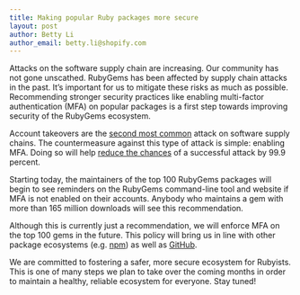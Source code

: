 ```yaml
---
title: Making popular Ruby packages more secure
layout: post
author: Betty Li
author_email: betty.li@shopify.com
---
```


Attacks on the software supply chain are increasing. Our community has not gone unscathed. RubyGems has been affected by supply chain attacks in the past. It’s important for us to mitigate these risks as much as possible. Recommending stronger security practices like enabling multi-factor authentication (MFA) on popular packages is a first step towards improving security of the RubyGems ecosystem.

Account takeovers are the [second most common](https://arxiv.org/abs/2002.01139) attack on software supply chains. The countermeasure against this type of attack is simple: enabling MFA. Doing so will help [reduce the chances](https://www.microsoft.com/security/blog/2019/08/20/one-simple-action-you-can-take-to-prevent-99-9-percent-of-account-attacks/) of a successful attack by 99.9 percent.

Starting today, the maintainers of the top 100 RubyGems packages will begin to see reminders on the RubyGems command-line tool and website if MFA is not enabled on their accounts. Anybody who maintains a gem with more than 165 million downloads will see this recommendation.

Although this is currently just a recommendation, we will enforce MFA on the top 100 gems in the future. This policy will bring us in line with other package ecosystems (e.g. [npm](https://github.blog/2022-02-01-top-100-npm-package-maintainers-require-2fa-additional-security/)) as well as [GitHub](https://github.blog/2022-05-04-software-security-starts-with-the-developer-securing-developer-accounts-with-2fa/).

We are committed to fostering a safer, more secure ecosystem for Rubyists. This is one of many steps we plan to take over the coming months in order to maintain a healthy, reliable ecosystem for everyone. Stay tuned!
